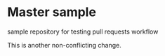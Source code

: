 Master sample
======

sample repository for testing pull requests workflow

This is another non-conflicting change.
